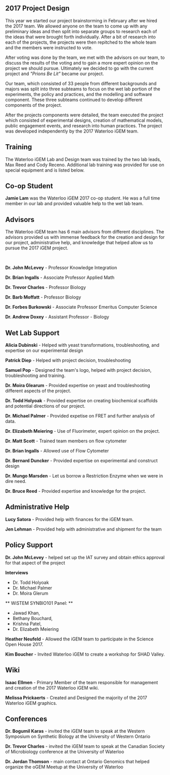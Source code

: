 
## 2017 Project Design

This year we started our project brainstorming in February after we hired the 2017 team. We allowed anyone on the team to come up with any preliminary ideas and then split into separate groups to research each of the ideas that were brought forth individually. After a bit of research into each of the projects, the projects were then repitched to the whole team and the members were instructed to vote.

After voting was done by the team, we met with the advisors on our team, to discuss the results of the voting and to gain a more expert opinion on the project we should pursue. Ultimately we decided to go with the current project and *"Prions Be Lit"* became our project.

Our team, which consisted of 33 people from different backgrounds and majors was split into three subteams to focus on the wet lab portion of the experiments, the policy and practices, and the modelling and software component. These three subteams continued to develop different components of the project.

After the projects components were detailed, the team executed the project which consisted of experimental designs, creation of mathematical models, public engagement events, and research into human practices. The project was developed independently by the 2017 Waterloo iGEM team.

## Training

The Waterloo iGEM Lab and Design team was trained by the two lab leads, Max Reed and Cody Receno. Additional lab training was provided for use on special equipment and is listed below.

## Co-op Student

**Jamie Lam** was the Waterloo iGEM 2017 co-op student. He was a full time member in our lab and provided valuable help to the wet lab team.

## Advisors

The Waterloo iGEM team has 6 main advisors from different disciplines. The advisors provided us with immense feedback for the creation and design for our project, administrative help, and knowledge that helped allow us to pursue the 2017 iGEM project.

<br>

**Dr. John McLevey** - Professor Knowledge Integration

**Dr. Brian Ingalls** - Associate Professor Applied Math

**Dr. Trevor Charles** - Professor Biology

**Dr. Barb Moffatt** - Professor Biology

**Dr. Forbes Burkowski** - Associate Professor Emeritus Computer Science

**Dr. Andrew Doxey** - Assistant Professor - Biology

## Wet Lab Support

**Alicia Dubinski** - Helped with yeast transformations, troubleshooting, and expertise on our experimental design

**Patrick Diep** - Helped with project decision, troubleshooting

**Samuel Pop** - Designed the team's logo, helped with project decision, troubleshooting and training.

**Dr. Moira Glearum** - Provided expertise on yeast and troubleshooting different aspects of the project.

**Dr. Todd Holyoak** - Provided expertise on creating biochemical scaffolds and potential directions of our project.

**Dr. Michael Palmer** - Provided expetise on FRET and further analysis of data.

**Dr. Elizabeth Meiering** - Use of Fluorimeter, expert opinion on the project.

**Dr. Matt Scott** - Trained team members on flow cytometer

**Dr. Brian Ingalls** - Allowed use of Flow Cytometer

**Dr. Bernard Duncker** - Provided expertise on experimental and construct design

**Dr. Mungo Marsden** - Let us borrow a Restriction Enzyme when we were in dire need.

**Dr. Bruce Reed** - Provided expertise and knowledge for the project.

## Administrative Help

**Lucy Satora** - Provided help with finances for the iGEM team.

**Jen Lehman** - Provided help with administrative and shipment for the team

## Policy Support

**Dr. John McLevey** - helped set up the IAT survey and obtain ethics approval for that aspect of the project

**Interviews**

* Dr. Todd Holyoak
* Dr. Michael Palmer 
* Dr. Moira Glerum

** WiSTEM SYNBIO101 Panel: **

* Jawad Khan, 
* Bethany Bouchard, 
* Krishna Patel, 
* Dr. Elizabeth Meiering 

**Heather Neufeld** - Allowed the iGEM team to participate in the Science Open House 2017.

**Kim Boucher** - Invited Waterloo iGEM to create a workshop for SHAD Valley.


## Wiki

**Isaac Ellmen** - Primary Member of the team responsible for management and creation of the 2017 Waterloo iGEM wiki.

**Melissa Prickaerts** - Created and Designed the majority of the 2017 Waterloo iGEM graphics.


## Conferences

**Dr. Bogumil Karas** - invited the iGEM team to speak at the Western Symposium on Synthetic Biology at the University of Western Ontario

**Dr. Trevor Charles** - invited the iGEM team to speak at the Canadian Society of Microbiology conference at the University of Waterloo

**Dr. Jordan Thomson** - main contact at Ontario Genomics that helped organize the oGEM Meetup at the University of Waterloo

